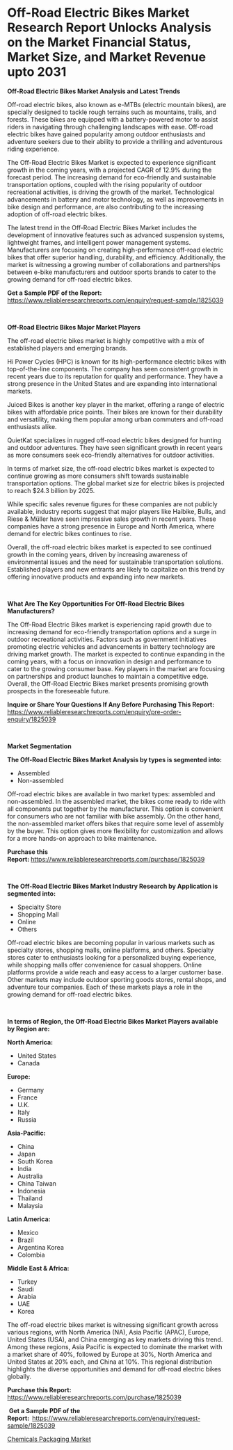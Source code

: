 <p><h1>Off-Road Electric Bikes Market Research Report Unlocks Analysis on the Market Financial Status, Market Size, and Market Revenue upto 2031</h1></p><p><strong>Off-Road Electric Bikes Market Analysis and Latest Trends</strong></p>
<p><p>Off-road electric bikes, also known as e-MTBs (electric mountain bikes), are specially designed to tackle rough terrains such as mountains, trails, and forests. These bikes are equipped with a battery-powered motor to assist riders in navigating through challenging landscapes with ease. Off-road electric bikes have gained popularity among outdoor enthusiasts and adventure seekers due to their ability to provide a thrilling and adventurous riding experience.</p><p>The Off-Road Electric Bikes Market is expected to experience significant growth in the coming years, with a projected CAGR of 12.9% during the forecast period. The increasing demand for eco-friendly and sustainable transportation options, coupled with the rising popularity of outdoor recreational activities, is driving the growth of the market. Technological advancements in battery and motor technology, as well as improvements in bike design and performance, are also contributing to the increasing adoption of off-road electric bikes.</p><p>The latest trend in the Off-Road Electric Bikes Market includes the development of innovative features such as advanced suspension systems, lightweight frames, and intelligent power management systems. Manufacturers are focusing on creating high-performance off-road electric bikes that offer superior handling, durability, and efficiency. Additionally, the market is witnessing a growing number of collaborations and partnerships between e-bike manufacturers and outdoor sports brands to cater to the growing demand for off-road electric bikes.</p></p>
<p><strong>Get a Sample PDF of the Report:&nbsp;</strong> <a href="https://www.reliableresearchreports.com/enquiry/request-sample/1825039">https://www.reliableresearchreports.com/enquiry/request-sample/1825039</a></p>
<p>&nbsp;</p>
<p><strong>Off-Road Electric Bikes Major Market Players</strong></p>
<p><p>The off-road electric bikes market is highly competitive with a mix of established players and emerging brands. </p><p>Hi Power Cycles (HPC) is known for its high-performance electric bikes with top-of-the-line components. The company has seen consistent growth in recent years due to its reputation for quality and performance. They have a strong presence in the United States and are expanding into international markets.</p><p>Juiced Bikes is another key player in the market, offering a range of electric bikes with affordable price points. Their bikes are known for their durability and versatility, making them popular among urban commuters and off-road enthusiasts alike.</p><p>QuietKat specializes in rugged off-road electric bikes designed for hunting and outdoor adventures. They have seen significant growth in recent years as more consumers seek eco-friendly alternatives for outdoor activities.</p><p>In terms of market size, the off-road electric bikes market is expected to continue growing as more consumers shift towards sustainable transportation options. The global market size for electric bikes is projected to reach $24.3 billion by 2025.</p><p>While specific sales revenue figures for these companies are not publicly available, industry reports suggest that major players like Haibike, Bulls, and Riese & Müller have seen impressive sales growth in recent years. These companies have a strong presence in Europe and North America, where demand for electric bikes continues to rise.</p><p>Overall, the off-road electric bikes market is expected to see continued growth in the coming years, driven by increasing awareness of environmental issues and the need for sustainable transportation solutions. Established players and new entrants are likely to capitalize on this trend by offering innovative products and expanding into new markets.</p></p>
<p>&nbsp;</p>
<p><strong>What Are The Key Opportunities For Off-Road Electric Bikes Manufacturers?</strong></p>
<p><p>The Off-Road Electric Bikes market is experiencing rapid growth due to increasing demand for eco-friendly transportation options and a surge in outdoor recreational activities. Factors such as government initiatives promoting electric vehicles and advancements in battery technology are driving market growth. The market is expected to continue expanding in the coming years, with a focus on innovation in design and performance to cater to the growing consumer base. Key players in the market are focusing on partnerships and product launches to maintain a competitive edge. Overall, the Off-Road Electric Bikes market presents promising growth prospects in the foreseeable future.</p></p>
<p><strong>Inquire or Share Your Questions If Any Before Purchasing This Report:</strong> <a href="https://www.reliableresearchreports.com/enquiry/pre-order-enquiry/1825039">https://www.reliableresearchreports.com/enquiry/pre-order-enquiry/1825039</a></p>
<p>&nbsp;</p>
<p><strong>Market Segmentation</strong></p>
<p><strong>The Off-Road Electric Bikes Market Analysis by types is segmented into:</strong></p>
<p><ul><li>Assembled</li><li>Non-assembled</li></ul></p>
<p><p>Off-road electric bikes are available in two market types: assembled and non-assembled. In the assembled market, the bikes come ready to ride with all components put together by the manufacturer. This option is convenient for consumers who are not familiar with bike assembly. On the other hand, the non-assembled market offers bikes that require some level of assembly by the buyer. This option gives more flexibility for customization and allows for a more hands-on approach to bike maintenance.</p></p>
<p><strong>Purchase this Report:&nbsp;</strong><a href="https://www.reliableresearchreports.com/purchase/1825039">https://www.reliableresearchreports.com/purchase/1825039</a></p>
<p>&nbsp;</p>
<p><strong>The Off-Road Electric Bikes Market Industry Research by Application is segmented into:</strong></p>
<p><ul><li>Specialty Store</li><li>Shopping Mall</li><li>Online</li><li>Others</li></ul></p>
<p><p>Off-road electric bikes are becoming popular in various markets such as specialty stores, shopping malls, online platforms, and others. Specialty stores cater to enthusiasts looking for a personalized buying experience, while shopping malls offer convenience for casual shoppers. Online platforms provide a wide reach and easy access to a larger customer base. Other markets may include outdoor sporting goods stores, rental shops, and adventure tour companies. Each of these markets plays a role in the growing demand for off-road electric bikes.</p></p>
<p>&nbsp;</p>
<p><strong>In terms of Region, the Off-Road Electric Bikes Market Players available by Region are:</strong></p>
<p>
    <p> <strong> North America: </strong>
        <ul>
            <li>United States</li>
            <li>Canada</li>
        </ul>
        </p> 
    <p> <strong> Europe: </strong>
        <ul>
            <li>Germany</li>
            <li>France</li>
            <li>U.K.</li>
            <li>Italy</li>
            <li>Russia</li>
        </ul>
        </p> 
    <p> <strong> Asia-Pacific: </strong>
        <ul>
            <li>China</li>
            <li>Japan</li>
            <li>South Korea</li>
            <li>India</li>
            <li>Australia</li>
            <li>China Taiwan</li>
            <li>Indonesia</li>
            <li>Thailand</li>
            <li>Malaysia</li>
        </ul>
        </p> 
    <p> <strong> Latin America: </strong>
        <ul>
            <li>Mexico</li>
            <li>Brazil</li>
            <li>Argentina Korea</li>
            <li>Colombia</li>
        </ul>
        </p> 
    <p> <strong> Middle East & Africa: </strong>
        <ul>
            <li>Turkey</li>
            <li>Saudi</li>
            <li>Arabia</li>
            <li>UAE</li>
            <li>Korea</li>
        </ul>
    </p>
    </p>
<p><p>The off-road electric bikes market is witnessing significant growth across various regions, with North America (NA), Asia Pacific (APAC), Europe, United States (USA), and China emerging as key markets driving this trend. Among these regions, Asia Pacific is expected to dominate the market with a market share of 40%, followed by Europe at 30%, North America and United States at 20% each, and China at 10%. This regional distribution highlights the diverse opportunities and demand for off-road electric bikes globally.</p></p>
<p><strong>Purchase this Report: </strong><a href="https://www.reliableresearchreports.com/purchase/1825039">https://www.reliableresearchreports.com/purchase/1825039</a></p>
<p>&nbsp;<strong>Get a Sample PDF of the Report:&nbsp;&nbsp;</strong><a href="https://www.reliableresearchreports.com/enquiry/request-sample/1825039">https://www.reliableresearchreports.com/enquiry/request-sample/1825039</a></p>
<p><strong></strong></p>
<p><p><a href="https://five-trouble-98a.notion.site/Chemicals-Packaging-Market-Analysis-and-Market-Size-Global-Industry-Overview-Market-Segmentation-a-3be18b1e463544c38bf77c50539ed735">Chemicals Packaging Market</a></p></p>
